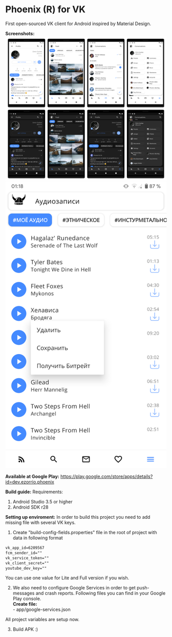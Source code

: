 # Phoenix (R) for VK
First open-sourced VK client for Android inspired by Material Design.

<b>Screenshots:</b>
<img src="Screenshots.jpg"/>
<img src="Screenshot_20200301-011809.png"/>

<b>Available at Google Play:</b> https://play.google.com/store/apps/details?id=dev.ezorrio.phoenix <br>

<b>Build guide:</b>
Requirements:
  1) Android Studio 3.5 or higher
  2) Android SDK r28
  
<b>Setting up enviroment:</b>
In order to build this project you need to add missing file with several VK keys.

  1) Create "build-config-fields.properties" file in the root of project with data in following format

```
vk_app_id=6209567
fcm_sender_id=""
vk_service_token=""
vk_client_secret=""
youtube_dev_key=""
```

You can use one value for Lite and Full version if you wish.

  2) We also need to configure Google Services in order to get push-messages and crash reports. Following files you can find in your Google Play console.<br>
  <b>Create file:</b><br>
    - app/google-services.json

  All project variables are setup now.

  3) Build APK :)
